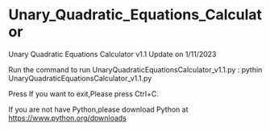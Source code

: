 # Unary_Quadratic_Equations_Calculator
Unary Quadratic Equations Calculator v1.1
Update on 1/11/2023

Run the command to run UnaryQuadraticEquationsCalculator_v1.1.py : pythin UnaryQuadraticEquationsCalculator_v1.1.py

Press If you want to exit,Please press Ctrl+C.

If you are not have Python,please download Python at https://www.python.org/downloads
